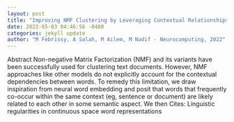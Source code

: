 ```yaml
--- 
layout: post 
title: "Improving NMF Clustering by Leveraging Contextual Relationships Among Words" 
date: 2022-05-03 04:46:56 -0400 
categories: jekyll update 
author: "M Febrissy, A Salah, M Ailem, M Nadif - Neurocomputing, 2022" 
--- 
```

Abstract Non-negative Matrix Factorization (NMF) and its variants have been successfully used for clustering text documents. However, NMF approaches like other models do not explicitly account for the contextual dependencies between words. To remedy this limitation, we draw inspiration from neural word embedding and posit that words that frequently co-occur within the same context (eg, sentence or document) are likely related to each other in some semantic aspect. We then Cites: Linguistic regularities in continuous space word representations